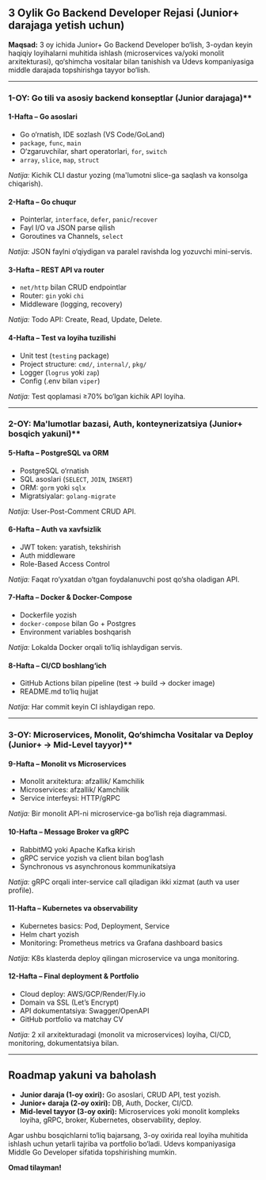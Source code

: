 ## 3 Oylik Go Backend Developer Rejasi (Junior+ darajaga yetish uchun)

**Maqsad:** 3 oy ichida Junior+ Go Backend Developer bo‘lish, 3-oydan keyin haqiqiy loyihalarni muhitida ishlash (microservices va/yoki monolit arxitekturasi), qo‘shimcha vositalar bilan tanishish va Udevs kompaniyasiga middle darajada topshirishga tayyor bo‘lish.

---

### 1-OY: Go tili va asosiy backend konseptlar (Junior darajaga)\*\*

#### 1-Hafta – Go asoslari

* Go o‘rnatish, IDE sozlash (VS Code/GoLand)
* `package`, `func`, `main`
* O‘zgaruvchilar, shart operatorlari, `for`, `switch`
* `array`, `slice`, `map`, `struct`

*Natija:* Kichik CLI dastur yozing (ma'lumotni slice-ga saqlash va konsolga chiqarish).

#### 2-Hafta – Go chuqur

* Pointerlar, `interface`, `defer`, `panic`/`recover`
* Fayl I/O va JSON parse qilish
* Goroutines va Channels, `select`

*Natija:* JSON faylni o‘qiydigan va paralel ravishda log yozuvchi mini-servis.

#### 3-Hafta – REST API va router

* `net/http` bilan CRUD endpointlar
* Router: `gin` yoki `chi`
* Middleware (logging, recovery)

*Natija:* Todo API: Create, Read, Update, Delete.

#### 4-Hafta – Test va loyiha tuzilishi

* Unit test (`testing` package)
* Project structure: `cmd/`, `internal/`, `pkg/`
* Logger (`logrus` yoki `zap`)
* Config (.env bilan `viper`)

*Natija:* Test qoplamasi ≥70% bo‘lgan kichik API loyiha.

---

### 2-OY: Ma'lumotlar bazasi, Auth, konteynerizatsiya (Junior+ bosqich yakuni)\*\*

#### 5-Hafta – PostgreSQL va ORM

* PostgreSQL o‘rnatish
* SQL asoslari (`SELECT`, `JOIN`, `INSERT`)
* ORM: `gorm` yoki `sqlx`
* Migratsiyalar: `golang-migrate`

*Natija:* User-Post-Comment CRUD API.

#### 6-Hafta – Auth va xavfsizlik

* JWT token: yaratish, tekshirish
* Auth middleware
* Role-Based Access Control

*Natija:* Faqat ro‘yxatdan o‘tgan foydalanuvchi post qo‘sha oladigan API.

#### 7-Hafta – Docker & Docker-Compose

* Dockerfile yozish
* `docker-compose` bilan Go + Postgres
* Environment variables boshqarish

*Natija:* Lokalda Docker orqali to‘liq ishlaydigan servis.

#### 8-Hafta – CI/CD boshlang‘ich

* GitHub Actions bilan pipeline (test → build → docker image)
* README.md to‘liq hujjat

*Natija:* Har commit keyin CI ishlaydigan repo.

---

### 3-OY: Microservices, Monolit, Qo‘shimcha Vositalar va Deploy (Junior+ → Mid-Level tayyor)\*\*

#### 9-Hafta – Monolit vs Microservices

* Monolit arxitektura: afzallik/ Kamchilik
* Microservices: afzallik/ Kamchilik
* Service interfeysi: HTTP/gRPC

*Natija:* Bir monolit API-ni microservice-ga bo‘lish reja diagrammasi.

#### 10-Hafta – Message Broker va gRPC

* RabbitMQ yoki Apache Kafka kirish
* gRPC service yozish va client bilan bog‘lash
* Synchronous vs asynchronous kommunikatsiya

*Natija:* gRPC orqali inter-service call qiladigan ikki xizmat (auth va user profile).

#### 11-Hafta – Kubernetes va observability

* Kubernetes basics: Pod, Deployment, Service
* Helm chart yozish
* Monitoring: Prometheus metrics va Grafana dashboard basics

*Natija:* K8s klasterda deploy qilingan microservice va unga monitoring.

#### 12-Hafta – Final deployment & Portfolio

* Cloud deploy: AWS/GCP/Render/Fly.io
* Domain va SSL (Let’s Encrypt)
* API dokumentatsiya: Swagger/OpenAPI
* GitHub portfolio va matchay CV

*Natija:* 2 xil arxitekturadagi (monolit va microservices) loyiha, CI/CD, monitoring, dokumentatsiya bilan.

---

## Roadmap yakuni va baholash

* **Junior daraja (1-oy oxiri):** Go asoslari, CRUD API, test yozish.
* **Junior+ daraja (2-oy oxiri):** DB, Auth, Docker, CI/CD.
* **Mid-level tayyor (3-oy oxiri):** Microservices yoki monolit kompleks loyiha, gRPC, broker, Kubernetes, observability, deploy.

Agar ushbu bosqichlarni to‘liq bajarsang, 3-oy oxirida real loyiha muhitida ishlash uchun yetarli tajriba va portfolio bo‘ladi. Udevs kompaniyasiga Middle Go Developer sifatida topshirishing mumkin.

**Omad tilayman!**
